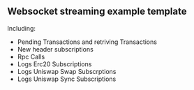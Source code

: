 ## Websocket streaming example template

Including:

* Pending Transactions and retriving Transactions
* New header subscriptions
* Rpc Calls
* Logs Erc20 Subscriptions
* Logs Uniswap Swap Subscrptions
* Logs Uniswap Sync Subscriptions
